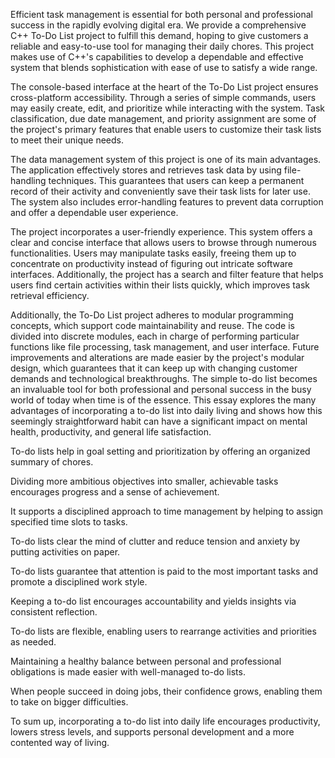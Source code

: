 Efficient task management is essential for both personal and professional success in the rapidly evolving digital era. We provide a comprehensive C++ To-Do List project to fulfill this demand, hoping to give customers a reliable and easy-to-use tool for managing their daily chores. This project makes use of C++'s capabilities to develop a dependable and effective system that blends sophistication with ease of use to satisfy a wide range.

The console-based interface at the heart of the To-Do List project ensures cross-platform accessibility. Through a series of simple commands, users may easily create, edit, and prioritize while interacting with the system. Task classification, due date management, and priority assignment are some of the project's primary features that enable users to customize their task lists to meet their unique needs.

The data management system of this project is one of its main advantages. The application effectively stores and retrieves task data by using file-handling techniques. This guarantees that users can keep a permanent record of their activity and conveniently save their task lists for later use. The system also includes error-handling features to prevent data corruption and offer a dependable user experience.


The project incorporates a user-friendly experience. This system offers a clear and concise interface that allows users to browse through numerous functionalities. Users may manipulate tasks easily, freeing them up to concentrate on productivity instead of figuring out intricate software interfaces. Additionally, the project has a search and filter feature that helps users find certain activities within their lists quickly, which improves task retrieval efficiency.

Additionally, the To-Do List project adheres to modular programming concepts, which support code maintainability and reuse. The code is divided into discrete modules, each in charge of performing particular functions like file processing, task management, and user interface. Future improvements and alterations are made easier by the project's modular design, which guarantees that it can keep up with changing customer demands and technological breakthroughs.
The simple to-do list becomes an invaluable tool for both professional and personal success in the busy world of today when time is of the essence. This essay explores the many advantages of incorporating a to-do list into daily living and shows how this seemingly straightforward habit can have a significant impact on mental health, productivity, and general life satisfaction.


To-do lists help in goal setting and prioritization by offering an organized summary of chores.

Dividing more ambitious objectives into smaller, achievable tasks encourages progress and a sense of achievement.

It supports a disciplined approach to time management by helping to assign specified time slots to tasks.

To-do lists clear the mind of clutter and reduce tension and anxiety by putting activities on paper.

To-do lists guarantee that attention is paid to the most important tasks and promote a disciplined work style.

Keeping a to-do list encourages accountability and yields insights via consistent reflection.

To-do lists are flexible, enabling users to rearrange activities and priorities as needed.

Maintaining a healthy balance between personal and professional obligations is made easier with well-managed to-do lists.

When people succeed in doing jobs, their confidence grows, enabling them to take on bigger difficulties.


To sum up, incorporating a to-do list into daily life encourages productivity, lowers stress levels, and supports personal development and a more contented way of living.
